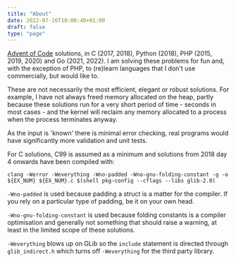 ```yaml
---
title: "About"
date: 2022-07-16T10:00:40+01:00
draft: false
type: "page"
---
```


<!-- TODO: Link languages to the relevant tag -->

[Advent of Code](https://adventofcode.com) solutions, in C (2017, 2018), Python (2018), PHP (2015, 2019, 2020) and Go (2021, 2022). I am solving these problems for fun and, with the exception of PHP, to (re)learn languages that I don't use commercially, but would like to.

These are not necessarily the most efficient, elegant or robust solutions. For example, I have not always freed memory allocated on the heap, partly because these solutions run for a very short period of time - seconds in most cases - and the kernel will reclaim any memory allocated to a process when the process terminates anyway.

As the input is 'known' there is minimal error checking, real programs would have significantly more validation and unit tests.

For C solutions, C99 is assumed as a minimum and solutions from 2018 day 4 onwards have been compiled with:

```
clang -Werror -Weverything -Wno-padded -Wno-gnu-folding-constant -g -o ${EX_NUM} ${EX_NUM}.c $(shell pkg-config --cflags --libs glib-2.0)
```

`-Wno-padded` is used because padding a struct is a matter for the compiler. If you rely on a particular type of padding, be it on your own head.

`-Wno-gnu-folding-constant` is used because folding constants is a compiler optimisation and generally not something that should raise a warning, at least in the limited scope of these solutions.

`-Weverything` blows up on GLib so the `include` statement is directed through `glib_indirect.h` which turns off `-Weverything` for the third party library.
